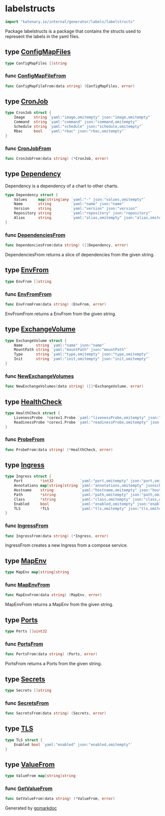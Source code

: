 <!-- Code generated by gomarkdoc. DO NOT EDIT -->

# labelstructs

```go
import "katenary.io/internal/generator/labels/labelstructs"
```

Package labelstructs is a package that contains the structs used to represent the labels in the yaml files.

## type [ConfigMapFiles](<https://repo.katenary.io/Katenary/katenary/blob/fixes/bug-163/internal/generator/labels/labelstructs/configMap.go#L5>)



```go
type ConfigMapFiles []string
```

<a name="ConfigMapFileFrom"></a>
### func [ConfigMapFileFrom](<https://repo.katenary.io/Katenary/katenary/blob/fixes/bug-163/internal/generator/labels/labelstructs/configMap.go#L7>)

```go
func ConfigMapFileFrom(data string) (ConfigMapFiles, error)
```



<a name="CronJob"></a>
## type [CronJob](<https://repo.katenary.io/Katenary/katenary/blob/fixes/bug-163/internal/generator/labels/labelstructs/cronJob.go#L5-L10>)



```go
type CronJob struct {
    Image    string `yaml:"image,omitempty" json:"image,omitempty"`
    Command  string `yaml:"command" json:"command,omitempty"`
    Schedule string `yaml:"schedule" json:"schedule,omitempty"`
    Rbac     bool   `yaml:"rbac" json:"rbac,omitempty"`
}
```

<a name="CronJobFrom"></a>
### func [CronJobFrom](<https://repo.katenary.io/Katenary/katenary/blob/fixes/bug-163/internal/generator/labels/labelstructs/cronJob.go#L12>)

```go
func CronJobFrom(data string) (*CronJob, error)
```



<a name="Dependency"></a>
## type [Dependency](<https://repo.katenary.io/Katenary/katenary/blob/fixes/bug-163/internal/generator/labels/labelstructs/dependencies.go#L6-L12>)

Dependency is a dependency of a chart to other charts.

```go
type Dependency struct {
    Values     map[string]any `yaml:"-" json:"values,omitempty"`
    Name       string         `yaml:"name" json:"name"`
    Version    string         `yaml:"version" json:"version"`
    Repository string         `yaml:"repository" json:"repository"`
    Alias      string         `yaml:"alias,omitempty" json:"alias,omitempty"`
}
```

<a name="DependenciesFrom"></a>
### func [DependenciesFrom](<https://repo.katenary.io/Katenary/katenary/blob/fixes/bug-163/internal/generator/labels/labelstructs/dependencies.go#L15>)

```go
func DependenciesFrom(data string) ([]Dependency, error)
```

DependenciesFrom returns a slice of dependencies from the given string.

<a name="EnvFrom"></a>
## type [EnvFrom](<https://repo.katenary.io/Katenary/katenary/blob/fixes/bug-163/internal/generator/labels/labelstructs/envFrom.go#L5>)



```go
type EnvFrom []string
```

<a name="EnvFromFrom"></a>
### func [EnvFromFrom](<https://repo.katenary.io/Katenary/katenary/blob/fixes/bug-163/internal/generator/labels/labelstructs/envFrom.go#L8>)

```go
func EnvFromFrom(data string) (EnvFrom, error)
```

EnvFromFrom returns a EnvFrom from the given string.

<a name="ExchangeVolume"></a>
## type [ExchangeVolume](<https://repo.katenary.io/Katenary/katenary/blob/fixes/bug-163/internal/generator/labels/labelstructs/exchangeVolume.go#L5-L10>)



```go
type ExchangeVolume struct {
    Name      string `yaml:"name" json:"name"`
    MountPath string `yaml:"mountPath" json:"mountPath"`
    Type      string `yaml:"type,omitempty" json:"type,omitempty"`
    Init      string `yaml:"init,omitempty" json:"init,omitempty"`
}
```

<a name="NewExchangeVolumes"></a>
### func [NewExchangeVolumes](<https://repo.katenary.io/Katenary/katenary/blob/fixes/bug-163/internal/generator/labels/labelstructs/exchangeVolume.go#L12>)

```go
func NewExchangeVolumes(data string) ([]*ExchangeVolume, error)
```



<a name="HealthCheck"></a>
## type [HealthCheck](<https://repo.katenary.io/Katenary/katenary/blob/fixes/bug-163/internal/generator/labels/labelstructs/probes.go#L11-L14>)



```go
type HealthCheck struct {
    LivenessProbe  *corev1.Probe `yaml:"livenessProbe,omitempty" json:"livenessProbe,omitempty"`
    ReadinessProbe *corev1.Probe `yaml:"readinessProbe,omitempty" json:"readinessProbe,omitempty"`
}
```

<a name="ProbeFrom"></a>
### func [ProbeFrom](<https://repo.katenary.io/Katenary/katenary/blob/fixes/bug-163/internal/generator/labels/labelstructs/probes.go#L16>)

```go
func ProbeFrom(data string) (*HealthCheck, error)
```



<a name="Ingress"></a>
## type [Ingress](<https://repo.katenary.io/Katenary/katenary/blob/fixes/bug-163/internal/generator/labels/labelstructs/ingress.go#L15-L23>)



```go
type Ingress struct {
    Port        *int32            `yaml:"port,omitempty" json:"port,omitempty"`
    Annotations map[string]string `yaml:"annotations,omitempty" jsonschema:"nullable" json:"annotations,omitempty"`
    Hostname    string            `yaml:"hostname,omitempty" json:"hostname,omitempty"`
    Path        *string           `yaml:"path,omitempty" json:"path,omitempty"`
    Class       *string           `yaml:"class,omitempty" json:"class,omitempty" jsonschema:"default:-"`
    Enabled     bool              `yaml:"enabled,omitempty" json:"enabled,omitempty"`
    TLS         *TLS              `yaml:"tls,omitempty" json:"tls,omitempty"`
}
```

<a name="IngressFrom"></a>
### func [IngressFrom](<https://repo.katenary.io/Katenary/katenary/blob/fixes/bug-163/internal/generator/labels/labelstructs/ingress.go#L26>)

```go
func IngressFrom(data string) (*Ingress, error)
```

IngressFrom creates a new Ingress from a compose service.

<a name="MapEnv"></a>
## type [MapEnv](<https://repo.katenary.io/Katenary/katenary/blob/fixes/bug-163/internal/generator/labels/labelstructs/mapenv.go#L5>)



```go
type MapEnv map[string]string
```

<a name="MapEnvFrom"></a>
### func [MapEnvFrom](<https://repo.katenary.io/Katenary/katenary/blob/fixes/bug-163/internal/generator/labels/labelstructs/mapenv.go#L8>)

```go
func MapEnvFrom(data string) (MapEnv, error)
```

MapEnvFrom returns a MapEnv from the given string.

<a name="Ports"></a>
## type [Ports](<https://repo.katenary.io/Katenary/katenary/blob/fixes/bug-163/internal/generator/labels/labelstructs/ports.go#L5>)



```go
type Ports []uint32
```

<a name="PortsFrom"></a>
### func [PortsFrom](<https://repo.katenary.io/Katenary/katenary/blob/fixes/bug-163/internal/generator/labels/labelstructs/ports.go#L8>)

```go
func PortsFrom(data string) (Ports, error)
```

PortsFrom returns a Ports from the given string.

<a name="Secrets"></a>
## type [Secrets](<https://repo.katenary.io/Katenary/katenary/blob/fixes/bug-163/internal/generator/labels/labelstructs/secrets.go#L5>)



```go
type Secrets []string
```

<a name="SecretsFrom"></a>
### func [SecretsFrom](<https://repo.katenary.io/Katenary/katenary/blob/fixes/bug-163/internal/generator/labels/labelstructs/secrets.go#L7>)

```go
func SecretsFrom(data string) (Secrets, error)
```



<a name="TLS"></a>
## type [TLS](<https://repo.katenary.io/Katenary/katenary/blob/fixes/bug-163/internal/generator/labels/labelstructs/ingress.go#L11-L13>)



```go
type TLS struct {
    Enabled bool `yaml:"enabled" json:"enabled,omitempty"`
}
```

<a name="ValueFrom"></a>
## type [ValueFrom](<https://repo.katenary.io/Katenary/katenary/blob/fixes/bug-163/internal/generator/labels/labelstructs/valueFrom.go#L5>)



```go
type ValueFrom map[string]string
```

<a name="GetValueFrom"></a>
### func [GetValueFrom](<https://repo.katenary.io/Katenary/katenary/blob/fixes/bug-163/internal/generator/labels/labelstructs/valueFrom.go#L7>)

```go
func GetValueFrom(data string) (*ValueFrom, error)
```



Generated by [gomarkdoc](<https://github.com/princjef/gomarkdoc>)
